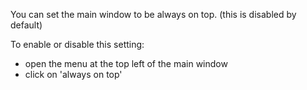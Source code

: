 You can set the main window to be always on top.
(this is disabled by default)

To enable or disable this setting:
- open the menu at the top left of the main window
- click on 'always on top'